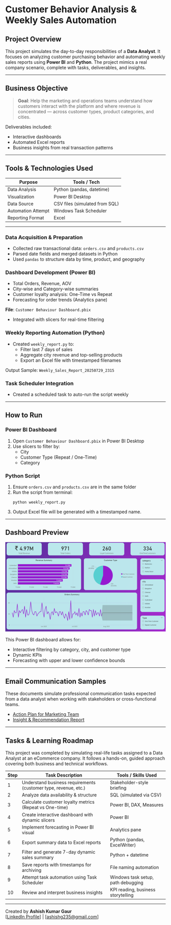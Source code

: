 #  Customer Behavior Analysis & Weekly Sales Automation 

##  Project Overview

This project simulates the day-to-day responsibilities of a **Data Analyst**. It focuses on analyzing customer purchasing behavior and automating weekly sales reports using **Power BI** and **Python**. The project mimics a real company scenario, complete with tasks, deliverables, and insights.

---

##  Business Objective

> **Goal**: Help the marketing and operations teams understand how customers interact with the platform and where revenue is concentrated — across customer types, product categories, and cities.

Deliverables included:
- Interactive dashboards
- Automated Excel reports
- Business insights from real transaction patterns

---

##  Tools & Technologies Used

| Purpose             | Tools / Tech                        |
|---------------------|-------------------------------------|
| Data Analysis       | Python (pandas, datetime)           |
| Visualization       | Power BI Desktop                    |
| Data Source         | CSV files (simulated from SQL)      |
| Automation Attempt  | Windows Task Scheduler              |
| Reporting Format    | Excel                               |

---

###  Data Acquisition & Preparation
- Collected raw transactional data: `orders.csv` and `products.csv`
- Parsed date fields and merged datasets in Python
- Used `pandas` to structure data by time, product, and geography

###  Dashboard Development (Power BI)
  - Total Orders, Revenue, AOV
  - City-wise and Category-wise summaries
  - Customer loyalty analysis: One-Time vs Repeat
  - Forecasting for order trends (Analytics pane)

 **File**: `Customer Behaviour Dashboard.pbix`

 - Integrated with slicers for real-time filtering

###  Weekly Reporting Automation (Python)
- Created `weekly_report.py` to:
  - Filter last 7 days of sales
  - Aggregate city revenue and top-selling products
  - Export an Excel file with timestamped filenames

 Output Sample: `Weekly_Sales_Report_20250729_2315`

###  Task Scheduler Integration 
- Created a scheduled task to auto-run the script weekly
---

##  How to Run

### Power BI Dashboard
1. Open `Customer Behaviour Dashboard.pbix` in Power BI Desktop
2. Use slicers to filter by:
   - City
   - Customer Type (Repeat / One-Time)
   - Category

### Python Script
1. Ensure `orders.csv` and `products.csv` are in the same folder
2. Run the script from terminal:
   ```
   python weekly_report.py
   ```
3. Output Excel file will be generated with a timestamped name.

---

##  Dashboard Preview

![Customer Behaviour Dashboard](Screenshots/updated-dashboard.png)

This Power BI dashboard allows for:
- Interactive filtering by category, city, and customer type
- Dynamic KPIs
- Forecasting with upper and lower confidence bounds

---

##  Email Communication Samples

These documents simulate professional communication tasks expected from a data analyst when working with stakeholders or cross-functional teams.

-  [Action Plan for Marketing Team](Mailing%20Content/Action%20plan%20for%20marketing%20team.md)
-  [Insight & Recommendation Report](Mailing%20Content/Insight%20%26%20Recommendation%20Report.md)

---

##  Tasks & Learning Roadmap

This project was completed by simulating real-life tasks assigned to a Data Analyst at an eCommerce company. It follows a hands-on, guided approach covering both business and technical workflows.

| Step | Task Description                                                 | Tools / Skills Used                 |
|------|------------------------------------------------------------------|-------------------------------------|
| 1    | Understand business requirements (customer type, revenue, etc.)  | Stakeholder-style briefing          |
| 2    | Analyze data availability & structure                            | SQL (simulated via CSV)             |
| 3    | Calculate customer loyalty metrics (Repeat vs One-time)          | Power BI, DAX, Measures             |
| 4    | Create interactive dashboard with dynamic slicers                | Power BI                            |
| 5    | Implement forecasting in Power BI visual                         | Analytics pane                      |
| 6    | Export summary data to Excel reports                             | Python (pandas, ExcelWriter)        |
| 7    | Filter and generate 7-day dynamic sales summary                  | Python + datetime                   |
| 8    | Save reports with timestamps for archiving                       | File naming automation              |
| 9    | Attempt task automation using Task Scheduler                     | Windows task setup, path debugging  |
| 10   | Review and interpret business insights                           | KPI reading, business storytelling  |

---

Created by **Ashish Kumar Gaur**  
[[LinkedIn Profile](https://www.linkedin.com/in/ashish-gaur-36b8a78a/)] | [ashishg235@gmail.com]
